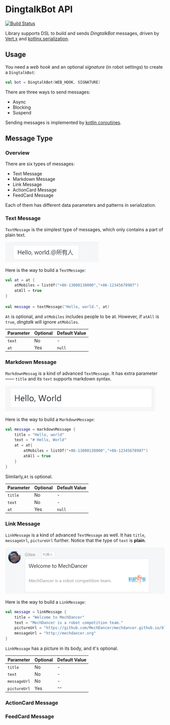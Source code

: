 # DingtalkBot API
[![Build Status](https://travis-ci.com/MechDancer/dingtalk-bot.svg?branch=master)](https://travis-ci.com/MechDancer/dingtalk-bot)

Library supports DSL to build and sends *DingtalkBot* messages, driven by [Vert.x](https://vertx.io) and [kotlinx.serialization](https://github.com/Kotlin/kotlinx.serialization).

## Usage
You need a *web hook* and an optional *signature* (in robot settings) to create a `DingtalkBot`:

```kotlin
val bot = DingtalkBot(WEB_HOOK, SIGNATURE)
```

There are three ways to send messages:
* Async
* Blocking
* Suspend

Sending messages is implemented by [kotlin coroutines](https://github.com/kotlin/kotlinx.coroutines).

## Message Type

### Overview

There are six types of messages:
* Text Message
* Markdown Message
* Link Message
* ActionCard Message
* FeedCard Message

Each of them has different data parameters and patterns in serialization. 

### Text Message

`TextMessage` is the simplest type of messages, which only contains a part of plain text.

![textmessage](https://github.com/MechDancer/dingtalk-bot/blob/master/screenshot/textmessage.png)

Here is the way to build a `TextMessage`:

```kotlin
val at = at { 
	atMobiles = listOf("+86-13800138000","+86-12345678987")
	atAll = true
}

val message = textMessage("Hello, world.", at)
```

`At` is optional, and `atMobiles` includes people to be at. However, if `atAll` is `true`, *dingtalk* will ignore `atMobiles`.

| Parameter | Optional | Default Value |
| --------- | -------- | ------------- |
| `text`    | No       | -             |
| `at`      | Yes      | `null`        |

### Markdown Message

`MarkdownMessag` is a kind of advanced `TextMessage`. It has extra parameter —— `title` and its `text` supports markdown syntax.

![markdownmessage](https://raw.githubusercontent.com/MechDancer/dingtalk-bot/master/screenshot/markdownmessage.png)

Here is the way to build a `MarkdownMessage`:

```kotlin
val message = markdownMessage {
	title = "Hello, world"
	text = "# Hello, World"
	at = at{
		atMobiles = listOf("+86-13800138000","+86-12345678987")
		atAll = true
	}
}
```

Similarly,`At` is optional.

| Parameter | Optional | Default Value |
| --------- | -------- | ------------- |
| `title`   | No       | -             |
| `text`    | No       | -             |
| `at`      | Yes      | `null`        |



### Link Message

`LinkMessage` is a kind of advanced `TextMessage` as well. It has `title`, `messageUrl`, `pictureUrl` further. Notice that the type of `text` is **plain**.

![linkmessage](https://raw.githubusercontent.com/MechDancer/dingtalk-bot/master/screenshot/linkmessage.png)

Here is the way to build a `LinkMessage`:

```kotlin
val message = linkMessage {
	title = "Welcome to MechDancer"
	text = "MechDancer is a robot competition team."
	pictureUrl = "https://github.com/MechDancer/mechdancer.github.io/blob/master/css/images/mechdancer2.png?raw=true"
	messageUrl = "http://mechdancer.org"
}
```

`LinkMessage` has a picture in its body, and it's optional.

| Parameter    | Optional | Default Value |
| ------------ | -------- | ------------- |
| `title`      | No       | -             |
| `text`       | No       | -             |
| `messageUrl` | No       | -             |
| `pictureUrl` | Yes      | `""`          |



### ActionCard Message



### FeedCard Message

